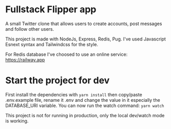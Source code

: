# Fullstack Flipper app

A small Twitter clone that allows users to create accounts, post messages and follow other users. 

This project is made with NodeJs, Express, Redis, Pug. I've used Javascript Esnext syntax and Tailwindcss for the style.

For Redis database I've choosed to use an online service: https://railway.app

# Start the project for dev

First install the dependencies with `yarn install` then copy/paste .env.example file, rename it .env and change the value in it especially the DATABASE_URI variable.
You can now run the watch command: `yarn watch`

This project is not for running in production, only the local dev/watch mode is working.

